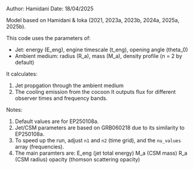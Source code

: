 Author: Hamidani
Date: 18/04/2025

Model based on Hamidani & Ioka (2021, 2023a, 2023b, 2024a, 2025a, 2025b).

This code uses the parameters of:
- Jet: energy (E_eng), engine timescale (t_eng), opening angle (theta_0)
- Ambient medium: radius (R_a), mass (M_a), density profile (n = 2 by default)

It calculates:
1. Jet propgation through the ambient medium
2. The cooling emission from the cocoon 
It outputs flux for different observer times and frequency bands.

Notes:
1. Default values are for EP250108a.
2. Jet/CSM parameters are based on GRB060218 due to its similarity to EP250108a.
3. To speed up the run, adjust `n1` and `n2` (time grid), and the `nu_values` array (frequencies).
4. The main paramters are: 
E_eng (jet total energy)
M_a (CSM mass)
R_a (CSM radius)
opacity (thomson scattering opacity)
